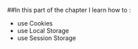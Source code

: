 ##In this part of the chapter I learn how to :
* use Cookies
* use Local Storage
* use Session Storage